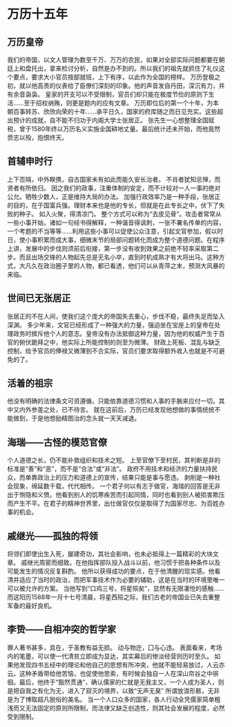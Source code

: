 # 万历十五年

## 万历皇帝

我们的帝国，以文人管理为数至千万、万万的农民，如果对全部实际问题都要在朝廷上和盘托出，拿来检讨分析，自然是办不到的。所以我们的祖先就抓住了礼仪这个要点，要求大小官员按部就班，上下有序，以此作为全国的榜样。
万历登极之初，就以他高贵的仪表给了臣僚们深刻的印象。他的声音发自丹田，深沉有力，并有余音袅袅。
皇家的开支可以不受限制，官员们却只能在极度节俭的原则下生活……至于招权纳贿，则更是题内的应有文章。
万历即位后的第一个十年，为本朝百事转苏、欣欣向荣的十年……承平日久，国家的府库随之而日见充实。这些超出预计的成就，自不能不归功于内阁大学士张居正。
张先生一心想整理全国赋税，曾于1580年终以万历名义实施全国耕地丈量。最后统计还未开始，而他竟然赍志以殁，抱恨终天。

## 首辅申时行

上下否隔，中外睽携，自古国家未有如此而能久安长治者。
不肖者犹知忌惮，而贤者有所依归。
因之我们的政事，注重体制的安定，而不计较对一人一事的绝对公允。牺牲少数人，正是维持大局的办法。
加强行政效率乃是一种手段，张居正的目的，在于国富兵强。理财本来也是他的专长，但就是在此专长之中，伏下了失败的种子。
如入火聚，得清凉门。
整个方式可以称为“去皮见骨”。攻击者常常从一些小事开始，诸如一句经书得解释，一种谐音得讽刺，一张不署名传单的内容，一个考题的不当等等……利用这些小事可以促使公众注意，引起文官参加，假以时日，使小事积累而成大事，细微末节的局部问题转化而成为整个道德问题。在程序上讲，发展中的步伐则须前后衔接，第一步没有收到效果之前绝不轻率采取第二步。而且出场交锋的人物起先总是无名小卒，直到时机成熟才有大将出马。这种方式，大凡久在政治圈子里的人物，都已看透，他们可以从青萍之末，预测大风暴的来临。

## 世间已无张居正

张居正的不在人间，使我们这个庞大的帝国失去重心，步伐不稳，最终失足而坠入深渊。
多少年来，文官已经形成了一种强大的力量，强迫坐在宝座上的皇帝在处理政务时摈斥他个人的意志。皇帝没有办法抵御这种力量，因为他的权威产生于百官的俯伏跪拜之中，他实际上所能控制的则至为微薄。
财政上死板、混乱与缺乏控制，给予官员的俸禄又微薄到不合实际，官员们要求取得额外收入也就是不可避免的了。

## 活着的祖宗

他没有明确的法律条文可资遵循，只能依靠道德习惯和人事的手腕来应付一切。其中又内外参差之处，已不待言。
就在这前后，万历已经发现他想做的事情统统不能做到，于是他想励精图治的念头就一天天减退。

## 海瑞——古怪的模范官僚

个人道德之长，仍不能补救组织和技术之短。
上至官僚下至村民，其判断是非的标准是“善”和“恶”，而不是“合法”或“非法”。
政府不用技术和经济的力量扶持民众，而单靠政治上的压力和道德上的宣传，结果只能是事与愿违。
剥削是一种社会现象，绵延数千载，代代相传。
一个君子何以有志于做官，海瑞的回答是无非出于恻隐和义愤。他看到别人的饥寒疾苦而引起同情，同时也看到别人被损害欺压而产生不平。在君子的精神世界里，出仕做官仅仅是取得了为国家尽忠、为百姓办事的机会。

## 戚继光——孤独的将领

将领们即使出生入死，屡建奇功，其社会影响，也未必抵得上一篇精彩的大块文章。
戚继光周密而细致。在他指挥部队投入战斗以前，他习惯于把各种条件以及可能发生的情况反复斟酌。
他所以获得成功的要点，在于他清醒的现实感。他看清并适应了当时的政治，而把军事技术作为必要的辅助，这是在当时的环境里唯一可以被允许的方案。
当他写到“口鸡三号，将星殒矣”，显然有无限凄怆的感触……而这阳历1588年一月十七号清晨，将星西殒之际，我们古老的帝国业已失去重整军备的最好良机。

## 李贽——自相冲突的哲学家

罪人著书甚多，具在，于圣教有益无损。
动与物迕，囗与心违。
表面看来，考场内的笔墨，可以使一代清贫立即成为显达，其实幕后的惨淡经营则历时至久。
如果他发现四书五经中的理论和他自己的思想有所冲突，他就不能轻易放过，人云亦云。这种矛盾带给他苦恼，也促使他思索，有时候会独自一人在深山帘谷之中徘徊。最后，他终于“豁然贯通”，确认儒家的仁就是无我主又，一个人成为圣人，则是把自我之有化为无，进入了寂灭的境界，以致“无声无臭″
所谓放浪形骸，无非是为了博取超凡脱俗的美名。
当一个人口众多的国家，各人行动全凭儒家简单粗浅而又无法固定的原则所限制，而法律又缺乏创造性，则其社会发展的程度，必然受到限制。



